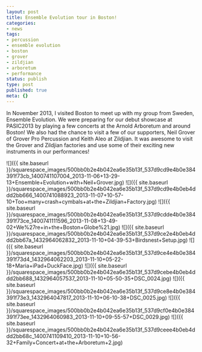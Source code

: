 ```yaml
---
layout: post
title: Ensemble Evolution tour in Boston!
categories:
- news
tags:
- percussion
- ensemble evolution
- boston
- grover
- zildjian
- arboretum
- performance
status: publish
type: post
published: true
meta: {}
---
```


In November 2013, I visited Boston to meet up with my group from Sweden, Ensemble Evolution. We were preparing for our debut showcase at PASIC2013 by playing a few concerts at the Arnold Arboretum and around Boston! We also had the chance to visit a few of our supporters, Neil Grover of Grover Pro Percussion and Keith Aleo at Zildjian. It was awesome to visit the Grover and Zildjian factories and use some of their exciting new instruments in our performances!

![]({{ site.baseurl }}/squarespace_images/500bb0b2e4b042ea6e35b13f_537d9cd9e4b0e384391f73cb_1400741107004_2013-11-06+13-29-13+Ensemble+Evolution+with+Neil+Grover.jpg)
![]({{ site.baseurl }}/squarespace_images/500bb0b2e4b042ea6e35b13f_537d9cd9e4b0eb4ddd2bb666_1400741088923_2013-11-07+10-57-10+Too+many+crash+cymbals+at+the+Zildjian+Factory.jpg)
![]({{ site.baseurl }}/squarespace_images/500bb0b2e4b042ea6e35b13f_537d9cdde4b0e384391f73ce_1400741111596_2013-11-08+13-49-02+We%27re+in+the+Boston+Globe%21.jpg)
![]({{ site.baseurl }}/squarespace_images/500bb0b2e4b042ea6e35b13f_537d9ce2e4b0eb4ddd2bb67a_1432964062832_2013-11-10+04-39-53+Birdsnest+Setup.jpg)
![]({{ site.baseurl }}/squarespace_images/500bb0b2e4b042ea6e35b13f_537d9ce4e4b0e384391f73d4_1432964062203_2013-11-10+05-22-18+Maria+iPad+DuckFace.jpg)
![]({{ site.baseurl }}/squarespace_images/500bb0b2e4b042ea6e35b13f_537d9cebe4b0eb4ddd2bb688_1432964057537_2013-11-10+05-50-35+DSC_0024.jpg)
![]({{ site.baseurl }}/squarespace_images/500bb0b2e4b042ea6e35b13f_537d9ce8e4b0e384391f73e3_1432964047817_2013-11-10+06-10-38+DSC_0025.jpg)
![]({{ site.baseurl }}/squarespace_images/500bb0b2e4b042ea6e35b13f_537d9cf0e4b0e384391f73ee_1432964060983_2013-11-10+09-55-57+DSC_0029.jpg)
![]({{ site.baseurl }}/squarespace_images/500bb0b2e4b042ea6e35b13f_537d9ceee4b0eb4ddd2bb68c_1400741109410_2013-11-10+10-56-32+Family+Concert+at+the+Arboretum+2.jpg)
